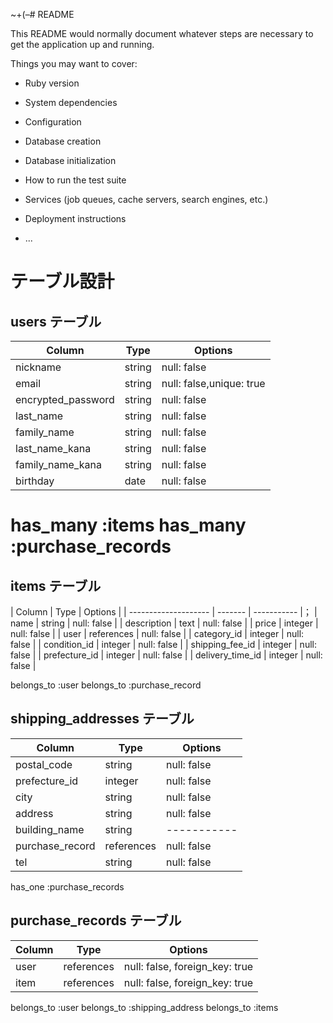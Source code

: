 ~+(–# README

This README would normally document whatever steps are necessary to get the
application up and running.

Things you may want to cover:

* Ruby version

* System dependencies

* Configuration

* Database creation

* Database initialization

* How to run the test suite

* Services (job queues, cache servers, search engines, etc.)

* Deployment instructions

* ...

# テーブル設計

## users テーブル

| Column             | Type       | Options                  |
| ------------------ | ------     | ------------------------ |
| nickname           | string     | null: false              |
| email              | string     | null: false,unique: true |
| encrypted_password | string     | null: false              |
| last_name          | string     | null: false              |
| family_name        | string     | null: false              |
| last_name_kana     | string     | null: false              |
| family_name_kana   | string     | null: false              |
| birthday           | date       | null: false              |

has_many :items
has_many :purchase_records
=


## items テーブル

| Column               | Type       | Options     |
| -------------------- | -------    | ----------- |；
| name                 | string     | null: false |
| description          | text       | null: false |
| price                | integer    | null: false |
| user                 | references | null: false |
| category_id          | integer    | null: false |
| condition_id         | integer    | null: false |
| shipping_fee_id      | integer    | null: false |
| prefecture_id        | integer    | null: false |
| delivery_time_id     | integer    | null: false |

belongs_to :user
belongs_to :purchase_record



## shipping_addresses テーブル

| Column           | Type       | Options     |
| ---------------- | ---------- | ----------- |
| postal_code      | string     | null: false |
| prefecture_id    | integer    | null: false |
| city             | string     | null: false |
| address          | string     | null: false |
| building_name    | string     | ----------- |
| purchase_record  | references | null: false |
| tel              | string     | null: false |

has_one :purchase_records

## purchase_records テーブル

| Column         | Type       | Options                        |
| -------------- | ---------- | ------------------------------ |
| user           | references | null: false, foreign_key: true |
| item           | references | null: false, foreign_key: true |

belongs_to :user
belongs_to :shipping_address
belongs_to :items
